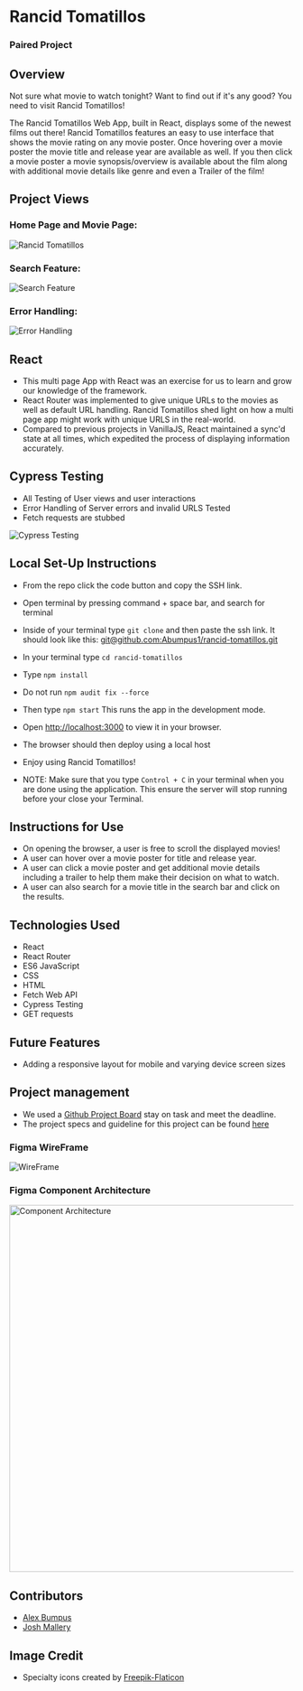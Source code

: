 
# Rancid Tomatillos

### Paired Project

## Overview

Not sure what movie to watch tonight? Want to find out if it's any good? You need to visit Rancid Tomatillos!

The Rancid Tomatillos Web App, built in React, displays some of the newest films out there! Rancid Tomatillos features an easy to use interface that shows the movie rating on any movie poster. Once hovering over a movie poster the movie title and release year are available as well. If you then click a movie poster a movie synopsis/overview is available about the film along with additional movie details like genre and even a Trailer of the film!

## Project Views

### Home Page and Movie Page:
![Rancid Tomatillos](https://user-images.githubusercontent.com/3982238/169899057-16d84903-e0cb-4a3c-a8e0-31145701daaa.gif)

### Search Feature:
![Search Feature](https://user-images.githubusercontent.com/3982238/169898956-aceda13c-0c5f-4a9c-abef-b85ad8521cbe.gif)

### Error Handling:
![Error Handling](https://user-images.githubusercontent.com/3982238/169899014-003c0582-8871-48b5-8aa6-7e45e3deeed4.gif)

## React

- This multi page App with React was an exercise for us to learn and grow our knowledge of the framework.
- React Router was implemented to give unique URLs to the movies as well as default URL handling. Rancid Tomatillos shed light on how a multi page app might work with unique URLS in the real-world.
- Compared to previous projects in VanillaJS, React maintained a sync'd state at all times, which expedited the process of displaying information accurately.

## Cypress Testing

- All Testing of User views and user interactions
- Error Handling of Server errors and invalid URLS Tested
- Fetch requests are stubbed

![Cypress Testing](https://user-images.githubusercontent.com/3982238/169899087-0525d4a8-f9f7-4d86-ab7a-bac70edd99a8.gif)

## Local Set-Up Instructions

- From the repo click the code button and copy the SSH link.
- Open terminal by pressing command + space bar, and search for terminal
- Inside of your terminal type `git clone` and then paste the ssh link. It should look like this: [git@github.com:Abumpus1/rancid-tomatillos.git](git@github.com:Abumpus1/rancid-tomatillos.git)
- In your terminal type `cd rancid-tomatillos`
- Type `npm install`
- Do not run `npm audit fix --force`
- Then type `npm start` This runs the app in the development mode.
- Open [http://localhost:3000](http://localhost:3000) to view it in your browser.
- The browser should then deploy using a local host
- Enjoy using Rancid Tomatillos!

- NOTE: Make sure that you type `Control + C` in your terminal when you are done using the application. This ensure the server will stop running before your close your Terminal.

## Instructions for Use

- On opening the browser, a user is free to scroll the displayed movies!
- A user can hover over a movie poster for title and release year.
- A user can click a movie poster and get additional movie details including a trailer to help them make their decision on what to watch.
- A user can also search for a movie title in the search bar and click on the results.

## Technologies Used

- React
- React Router
- ES6 JavaScript
- CSS
- HTML
- Fetch Web API
- Cypress Testing
- GET requests

## Future Features

- Adding a responsive layout for mobile and varying device screen sizes

## Project management

- We used a [Github Project Board](https://github.com/Abumpus1/rancid-tomatillos/projects/1) stay on task and meet the deadline.
- The project specs and guideline for this project can be found [here](https://frontend.turing.edu/projects/module-3/rancid-tomatillos-v3.html)

### Figma WireFrame
![WireFrame](https://user-images.githubusercontent.com/3982238/169900629-0b2275e9-450b-4562-9b5f-e57899ac3bf6.png)

### Figma Component Architecture
<img src="https://user-images.githubusercontent.com/3982238/169900666-874b3332-0fd9-4155-a661-a86a226e6ae4.png" width="650" alt="Component Architecture">

## Contributors

- [Alex Bumpus](https://github.com/Abumpus1)
- [Josh Mallery](https://github.com/JoshMallery)

## Image Credit

- Specialty icons created by [Freepik-Flaticon](https://www.flaticon.com/authors/freepik)
